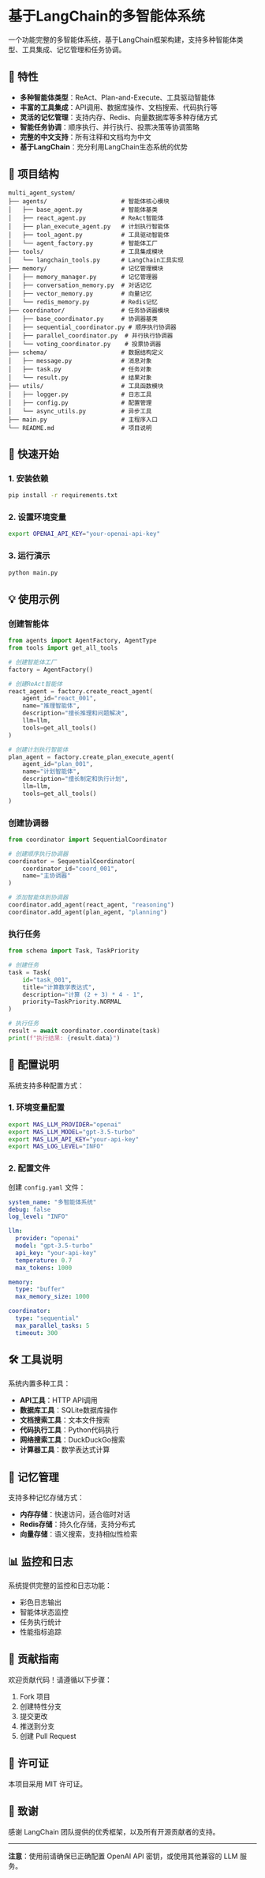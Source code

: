 # 基于LangChain的多智能体系统

一个功能完整的多智能体系统，基于LangChain框架构建，支持多种智能体类型、工具集成、记忆管理和任务协调。

## 🌟 特性

- **多种智能体类型**：ReAct、Plan-and-Execute、工具驱动智能体
- **丰富的工具集成**：API调用、数据库操作、文档搜索、代码执行等
- **灵活的记忆管理**：支持内存、Redis、向量数据库等多种存储方式
- **智能任务协调**：顺序执行、并行执行、投票决策等协调策略
- **完整的中文支持**：所有注释和文档均为中文
- **基于LangChain**：充分利用LangChain生态系统的优势

## 📁 项目结构

```
multi_agent_system/
├── agents/                     # 智能体核心模块
│   ├── base_agent.py           # 智能体基类
│   ├── react_agent.py          # ReAct智能体
│   ├── plan_execute_agent.py   # 计划执行智能体
│   ├── tool_agent.py           # 工具驱动智能体
│   └── agent_factory.py        # 智能体工厂
├── tools/                      # 工具集成模块
│   └── langchain_tools.py      # LangChain工具实现
├── memory/                     # 记忆管理模块
│   ├── memory_manager.py       # 记忆管理器
│   ├── conversation_memory.py  # 对话记忆
│   ├── vector_memory.py        # 向量记忆
│   └── redis_memory.py         # Redis记忆
├── coordinator/                # 任务协调器模块
│   ├── base_coordinator.py     # 协调器基类
│   ├── sequential_coordinator.py # 顺序执行协调器
│   ├── parallel_coordinator.py  # 并行执行协调器
│   └── voting_coordinator.py    # 投票协调器
├── schema/                     # 数据结构定义
│   ├── message.py              # 消息对象
│   ├── task.py                 # 任务对象
│   └── result.py               # 结果对象
├── utils/                      # 工具函数模块
│   ├── logger.py               # 日志工具
│   ├── config.py               # 配置管理
│   └── async_utils.py          # 异步工具
├── main.py                     # 主程序入口
└── README.md                   # 项目说明
```

## 🚀 快速开始

### 1. 安装依赖

```bash
pip install -r requirements.txt
```

### 2. 设置环境变量

```bash
export OPENAI_API_KEY="your-openai-api-key"
```

### 3. 运行演示

```bash
python main.py
```

## 💡 使用示例

### 创建智能体

```python
from agents import AgentFactory, AgentType
from tools import get_all_tools

# 创建智能体工厂
factory = AgentFactory()

# 创建ReAct智能体
react_agent = factory.create_react_agent(
    agent_id="react_001",
    name="推理智能体",
    description="擅长推理和问题解决",
    llm=llm,
    tools=get_all_tools()
)

# 创建计划执行智能体
plan_agent = factory.create_plan_execute_agent(
    agent_id="plan_001",
    name="计划智能体", 
    description="擅长制定和执行计划",
    llm=llm,
    tools=get_all_tools()
)
```

### 创建协调器

```python
from coordinator import SequentialCoordinator

# 创建顺序执行协调器
coordinator = SequentialCoordinator(
    coordinator_id="coord_001",
    name="主协调器"
)

# 添加智能体到协调器
coordinator.add_agent(react_agent, "reasoning")
coordinator.add_agent(plan_agent, "planning")
```

### 执行任务

```python
from schema import Task, TaskPriority

# 创建任务
task = Task(
    id="task_001",
    title="计算数学表达式",
    description="计算 (2 + 3) * 4 - 1",
    priority=TaskPriority.NORMAL
)

# 执行任务
result = await coordinator.coordinate(task)
print(f"执行结果: {result.data}")
```

## 🔧 配置说明

系统支持多种配置方式：

### 1. 环境变量配置

```bash
export MAS_LLM_PROVIDER="openai"
export MAS_LLM_MODEL="gpt-3.5-turbo"
export MAS_LLM_API_KEY="your-api-key"
export MAS_LOG_LEVEL="INFO"
```

### 2. 配置文件

创建 `config.yaml` 文件：

```yaml
system_name: "多智能体系统"
debug: false
log_level: "INFO"

llm:
  provider: "openai"
  model: "gpt-3.5-turbo"
  api_key: "your-api-key"
  temperature: 0.7
  max_tokens: 1000

memory:
  type: "buffer"
  max_memory_size: 1000

coordinator:
  type: "sequential"
  max_parallel_tasks: 5
  timeout: 300
```

## 🛠️ 工具说明

系统内置多种工具：

- **API工具**：HTTP API调用
- **数据库工具**：SQLite数据库操作
- **文档搜索工具**：文本文件搜索
- **代码执行工具**：Python代码执行
- **网络搜索工具**：DuckDuckGo搜索
- **计算器工具**：数学表达式计算

## 🧠 记忆管理

支持多种记忆存储方式：

- **内存存储**：快速访问，适合临时对话
- **Redis存储**：持久化存储，支持分布式
- **向量存储**：语义搜索，支持相似性检索

## 📊 监控和日志

系统提供完整的监控和日志功能：

- 彩色日志输出
- 智能体状态监控
- 任务执行统计
- 性能指标追踪

## 🤝 贡献指南

欢迎贡献代码！请遵循以下步骤：

1. Fork 项目
2. 创建特性分支
3. 提交更改
4. 推送到分支
5. 创建 Pull Request

## 📄 许可证

本项目采用 MIT 许可证。

## 🙏 致谢

感谢 LangChain 团队提供的优秀框架，以及所有开源贡献者的支持。

---

**注意**：使用前请确保已正确配置 OpenAI API 密钥，或使用其他兼容的 LLM 服务。
